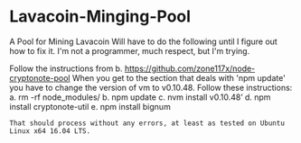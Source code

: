 # Lavacoin-Minging-Pool
A Pool for Mining Lavacoin
Will have to do the following until I figure out how to fix it.  I'm not a programmer, much respect, but I'm trying.

Follow the instructions from b.	https://github.com/zone117x/node-cryptonote-pool
When you get to the section that deals with 'npm update' you have to change the version of vm to v0.10.48.
Follow these instructions:
        a.	rm -rf node_modules/
        b.	npm update
        c.	nvm install v0.10.48’
        d.	npm install cryptonote-util
        e.	npm install bignum
        
    That should process without any errors, at least as tested on Ubuntu Linux x64 16.04 LTS.
    

